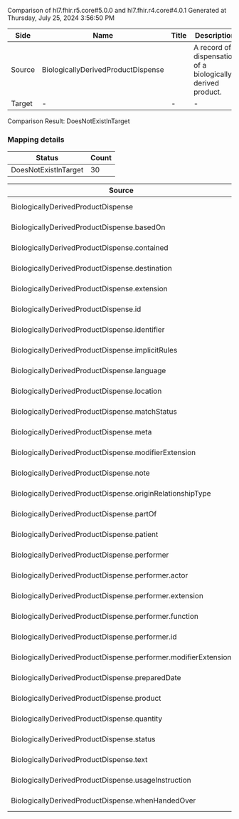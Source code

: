 Comparison of hl7.fhir.r5.core#5.0.0 and hl7.fhir.r4.core#4.0.1
Generated at Thursday, July 25, 2024 3:56:50 PM

| Side | Name | Title | Description | Snapshot | Differential |
| --- | --- | --- | --- | --- | --- |
| Source | BiologicallyDerivedProductDispense |  | A record of dispensation of a biologically derived product. | 30 | 19 |
| Target | - | - | - | - | - |


Comparison Result: DoesNotExistInTarget


### Mapping details

| Status | Count |
| ------ | ----- |
DoesNotExistInTarget | 30 |


| Source | Target | Status | Message |
| ------ | ------ | ------ | ------- |
| BiologicallyDerivedProductDispense | - | DoesNotExistInTarget | BiologicallyDerivedProductDispense does not exist in target and has no mapping |
| BiologicallyDerivedProductDispense.basedOn | - | DoesNotExistInTarget | BiologicallyDerivedProductDispense.basedOn does not exist in target and has no mapping |
| BiologicallyDerivedProductDispense.contained | - | DoesNotExistInTarget | BiologicallyDerivedProductDispense.contained does not exist in target and has no mapping |
| BiologicallyDerivedProductDispense.destination | - | DoesNotExistInTarget | BiologicallyDerivedProductDispense.destination does not exist in target and has no mapping |
| BiologicallyDerivedProductDispense.extension | - | DoesNotExistInTarget | BiologicallyDerivedProductDispense.extension does not exist in target and has no mapping |
| BiologicallyDerivedProductDispense.id | - | DoesNotExistInTarget | BiologicallyDerivedProductDispense.id does not exist in target and has no mapping |
| BiologicallyDerivedProductDispense.identifier | - | DoesNotExistInTarget | BiologicallyDerivedProductDispense.identifier does not exist in target and has no mapping |
| BiologicallyDerivedProductDispense.implicitRules | - | DoesNotExistInTarget | BiologicallyDerivedProductDispense.implicitRules does not exist in target and has no mapping |
| BiologicallyDerivedProductDispense.language | - | DoesNotExistInTarget | BiologicallyDerivedProductDispense.language does not exist in target and has no mapping |
| BiologicallyDerivedProductDispense.location | - | DoesNotExistInTarget | BiologicallyDerivedProductDispense.location does not exist in target and has no mapping |
| BiologicallyDerivedProductDispense.matchStatus | - | DoesNotExistInTarget | BiologicallyDerivedProductDispense.matchStatus does not exist in target and has no mapping |
| BiologicallyDerivedProductDispense.meta | - | DoesNotExistInTarget | BiologicallyDerivedProductDispense.meta does not exist in target and has no mapping |
| BiologicallyDerivedProductDispense.modifierExtension | - | DoesNotExistInTarget | BiologicallyDerivedProductDispense.modifierExtension does not exist in target and has no mapping |
| BiologicallyDerivedProductDispense.note | - | DoesNotExistInTarget | BiologicallyDerivedProductDispense.note does not exist in target and has no mapping |
| BiologicallyDerivedProductDispense.originRelationshipType | - | DoesNotExistInTarget | BiologicallyDerivedProductDispense.originRelationshipType does not exist in target and has no mapping |
| BiologicallyDerivedProductDispense.partOf | - | DoesNotExistInTarget | BiologicallyDerivedProductDispense.partOf does not exist in target and has no mapping |
| BiologicallyDerivedProductDispense.patient | - | DoesNotExistInTarget | BiologicallyDerivedProductDispense.patient does not exist in target and has no mapping |
| BiologicallyDerivedProductDispense.performer | - | DoesNotExistInTarget | BiologicallyDerivedProductDispense.performer does not exist in target and has no mapping |
| BiologicallyDerivedProductDispense.performer.actor | - | DoesNotExistInTarget | BiologicallyDerivedProductDispense.performer.actor does not exist in target and has no mapping |
| BiologicallyDerivedProductDispense.performer.extension | - | DoesNotExistInTarget | BiologicallyDerivedProductDispense.performer.extension does not exist in target and has no mapping |
| BiologicallyDerivedProductDispense.performer.function | - | DoesNotExistInTarget | BiologicallyDerivedProductDispense.performer.function does not exist in target and has no mapping |
| BiologicallyDerivedProductDispense.performer.id | - | DoesNotExistInTarget | BiologicallyDerivedProductDispense.performer.id does not exist in target and has no mapping |
| BiologicallyDerivedProductDispense.performer.modifierExtension | - | DoesNotExistInTarget | BiologicallyDerivedProductDispense.performer.modifierExtension does not exist in target and has no mapping |
| BiologicallyDerivedProductDispense.preparedDate | - | DoesNotExistInTarget | BiologicallyDerivedProductDispense.preparedDate does not exist in target and has no mapping |
| BiologicallyDerivedProductDispense.product | - | DoesNotExistInTarget | BiologicallyDerivedProductDispense.product does not exist in target and has no mapping |
| BiologicallyDerivedProductDispense.quantity | - | DoesNotExistInTarget | BiologicallyDerivedProductDispense.quantity does not exist in target and has no mapping |
| BiologicallyDerivedProductDispense.status | - | DoesNotExistInTarget | BiologicallyDerivedProductDispense.status does not exist in target and has no mapping |
| BiologicallyDerivedProductDispense.text | - | DoesNotExistInTarget | BiologicallyDerivedProductDispense.text does not exist in target and has no mapping |
| BiologicallyDerivedProductDispense.usageInstruction | - | DoesNotExistInTarget | BiologicallyDerivedProductDispense.usageInstruction does not exist in target and has no mapping |
| BiologicallyDerivedProductDispense.whenHandedOver | - | DoesNotExistInTarget | BiologicallyDerivedProductDispense.whenHandedOver does not exist in target and has no mapping |

